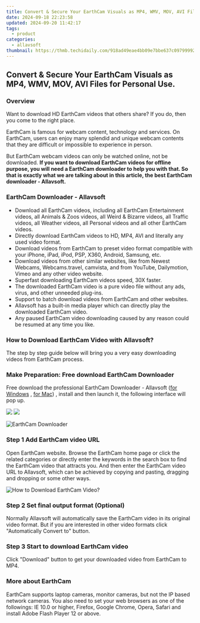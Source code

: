 ```yaml
---
title: Convert & Secure Your EarthCam Visuals as MP4, WMV, MOV, AVI Files for Personal Use.
date: 2024-09-18 22:23:58
updated: 2024-09-20 11:42:17
tags:
  - product
categories:
  - allavsoft
thumbnail: https://thmb.techidaily.com/918ad49eae4bb09e7bbe637c097999923379261d114b5800bdb87d98b552aa6d.jpg
---
```


## Convert & Secure Your EarthCam Visuals as MP4, WMV, MOV, AVI Files for Personal Use.

### Overview

Want to download HD EarthCam videos that others share? If you do, then you come to the right place.

EarthCam is famous for webcam content, technology and services. On EarthCam, users can enjoy many splendid and unique webcam contents that they are difficult or impossible to experience in person.

But EarthCam webcam videos can only be watched online, not be downloaded. **If you want to download EarthCam videos for offline purpose, you will need a EarthCam downloader to help you with that. So that is exactly what we are talking about in this article, the best EarthCam downloader - Allavsoft.**

### EarthCam Downloader - Allavsoft

* Download all EarthCam videos, including all EarthCam Entertainment videos, all Animals & Zoos videos, all Weird & Bizarre videos, all Traffic videos, all Weather videos, all Personal videos and all other EarthCam videos.
* Directly download EarthCam videos to HD, MP4, AVI and literally any used video format.
* Download videos from EarthCam to preset video format compatible with your iPhone, iPad, iPod, PSP, X360, Android, Samsung, etc.
* Download videos from other similar websites, like from Newest Webcams, Webcams.travel, camvista, and from YouTube, Dailymotion, Vimeo and any other video website.
* Superfast downloading EarthCam videos speed, 30X faster.
* The downloaded EarthCam video is a pure video file without any ads, virus, and other unneeded plug-ins.
* Support to batch download videos from EarthCam and other websites.
* Allavsoft has a built-in media player which can directly play the downloaded EarthCam video.
* Any paused EarthCam video downloading caused by any reason could be resumed at any time you like.

### How to Download EarthCam Video with Allavsoft?

The step by step guide below will bring you a very easy downloading videos from EarthCam process.

### Make Preparation: Free download EarthCam Downloader

Free download the professional EarthCam Downloader - Allavsoft ([for Windows](https://tools.techidaily.com/allavsoft/products/) , [for Mac](https://tools.techidaily.com/allavsoft/products/)) , install and then launch it, the following interface will pop up.

[![](https://www.allavsoft.com/how-to/../images/how-to/free-download-win.jpg)](https://tools.techidaily.com/allavsoft/products/) [![](https://www.allavsoft.com/how-to/../images/how-to/free-download-mac.jpg)](https://tools.techidaily.com/allavsoft/products/)

![EarthCam Downloader](https://www.allavsoft.com/how-to/../images/allavsoft/screen-shot-600.jpg)

### Step 1 Add EarthCam video URL

Open EarthCam website. Browse the EarthCam home page or click the related categories or directly enter the keywords in the search box to find the EarthCam video that attracts you. And then enter the EarthCam video URL to Allavsoft, which can be achieved by copying and pasting, dragging and dropping or some other ways.

![How to Download EarthCam Video?](https://www.allavsoft.com/how-to/../images/how-to/download-rtmp-video/download-rtmp-video.jpg)

### Step 2 Set final output format (Optional)

Normally Allavsoft will automatically save the EarthCam video in its original video format. But if you are interested in other video formats click "Automatically Convert to" button.

### Step 3 Start to download EarthCam video

Click "Download" button to get your downloaded video from EarthCam to MP4.

### More about EarthCam

EarthCam supports laptop cameras, monitor cameras, but not the IP based network cameras. You also need to set your web browsers as one of the followings: IE 10.0 or higher, Firefox, Google Chrome, Opera, Safari and install Adobe Flash Player 12 or above.

<ins class="adsbygoogle"
     style="display:block"
     data-ad-format="autorelaxed"
     data-ad-client="ca-pub-7571918770474297"
     data-ad-slot="1223367746"></ins>



<ins class="adsbygoogle"
     style="display:block"
     data-ad-client="ca-pub-7571918770474297"
     data-ad-slot="8358498916"
     data-ad-format="auto"
     data-full-width-responsive="true"></ins>
